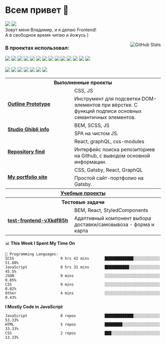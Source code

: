 # Всем привет 👋
<a target="_blank" href="https://t.me/ArtMan_8"><img src="https://img.shields.io/badge/Telegram-000000?style=plastic&logo=Telegram&labelColor=black"/></a>
<a target="_blank" href="mailto:artman888@gmail.com"><img src="https://img.shields.io/badge/Gmail-000000?style=plastic&logo=Gmail&labelColor=black"/></a><br>
Зовут меня Владимир, и я делаю Frontend!<br>
А в свободное время читаю и йожусь )<br>

<img align="right" alt="GitHub Stats" src="https://github-readme-stats.vercel.app/api?username=artman-8&count_private=true&show_icons=true" />
<h3>В&nbspпроектах&nbspиспользовал:</h3>
<div>
  <div>
    <img src="https://img.shields.io/badge/HTML-code-FF0000?style=flat-square&logo=HTML5&labelColor=black">
    <img src="https://img.shields.io/badge/BEM-code-FF0000?style=flat-square&labelColor=black">
    <img src="https://img.shields.io/badge/CSS-code-FF0000?style=flat-square&logo=CSS3&labelColor=black">
    <img src="https://img.shields.io/badge/Sass-code-FF0000?style=flat-square&logo=Sass&labelColor=black">
    <img src="https://img.shields.io/badge/JavaScript-code-FF0000?style=flat-square&logo=JavaScript&labelColor=black">
    <img src="https://img.shields.io/badge/React-code-FF0000?style=flat-square&logo=React&labelColor=black">
    <img src="https://img.shields.io/badge/Redux-code-FF0000?style=flat-square&logo=Redux&labelColor=black">
    <img src="https://img.shields.io/badge/StyledComponents-code-FF0000?style=flat-square&logo=styled-components&labelColor=black">
    <img src="https://img.shields.io/badge/TypeScript-code-FF0000?style=flat-square&logo=TypeScript&labelColor=black">
    <img src="https://img.shields.io/badge/GraphQL-code-FF0000?style=flat-square&logo=GraphQL&labelColor=black">
    <img src="https://img.shields.io/badge/Gatsby-code-FF0000?style=flat-square&logo=Gatsby&labelColor=black">
    <img src="https://img.shields.io/badge/Jest-code-FF0000?style=flat-square&logo=Jest&labelColor=black">
    <img src="https://img.shields.io/badge/Enzyme-code-FF0000?style=flat-square&labelColor=black">
    <img src="https://img.shields.io/badge/JSDoc-code-FF0000?style=flat-square&logo=JSDoc&labelColor=black">
  </div><br>
  <div>
    <img src="https://img.shields.io/badge/VSCode-tool-0000FF?style=flat-square&logo=Visual-Studio-Code&labelColor=black">
    <img src="https://img.shields.io/badge/ESlint-tool-0000FF?style=flat-square&logo=ESlint&labelColor=black">
    <img src="https://img.shields.io/badge/Gulp-tool-0000FF?style=flat-square&logo=gulp&labelColor=black">
    <img src="https://img.shields.io/badge/Webpack-tool-0000FF?style=flat-square&logo=Webpack&labelColor=black">
    <img src="https://img.shields.io/badge/TravisCI-tool-0000FF?style=flat-square&logo=Travis-CI&labelColor=black">
    <img src="https://img.shields.io/badge/ghPages-tool-0000FF?style=flat-square&logo=GitHub&labelColor=black">
    <img src="https://img.shields.io/badge/Figma-tool-0000FF?style=flat-square&logo=Figma&labelColor=black">
  </div>
</div>

<table>
  <tr>
    <th colspan="2" style="font-size: 16px; font-weight: 700;">Выполненные проекты</th>
  </tr>
  <tr>
    <td rowspan="2" width="200"><a target="_blank" href="https://github.com/ArtMan-8/outline-prototype"><b>Outline Prototype</b></a></td>
    <td>CSS, JS</td>
  </tr>
  <tr>
    <td>Инструмент для подсветки DOM-элементов при вёрстке. С функций подписи основных семантичных элементов.</td>
  </tr>
  <tr>
    <td rowspan="2"><a target="_blank" href="https://github.com/ArtMan-8/Studio-Ghibli-info"><b>Studio Ghibli info</a></b></td>
    <td>BEM, SCSS, JS</td>
  </tr>
  <tr>
    <td>SPA на чистом JS.</td>
  </tr>
  <tr>
    <td rowspan="2" width="200"><a target="_blank" href="https://github.com/ArtMan-8/repository-find"><b>Repository find</b></a></td>
    <td>React, graphQL, css-modules</td>
  </tr>
  <tr>
    <td>Интерфейс поиска репозиториев на Github, с выводом основной информации.</td>
  </tr>
  <tr>
    <td rowspan="2"><a target="_blank" href="https://github.com/ArtMan-8/artman-8.github.io"><b>My portfolio site</a></b></td>
    <td>CSS, Gatsby, React, GraphQL</td>
  </tr>
  <tr>
    <td>Простой сайт-портфолио на Gatsby.</td>
  </tr>
  <tr>
    <th colspan="2"><a target="_blank" href="https://github.com/artman-training-projects">Учебные проекты</a></th>
  </tr>
  <tr>
    <th colspan="2" style="font-size: 16px; font-weight: 700;">Тестовые задачи</th>
  </tr>
  <tr>
    <td rowspan="2" width="200"><a target="_blank" href="https://github.com/ArtMan-8/test-frontend-vXkdf85h"><b>test-frontend-vXkdf85h</b></a></td>
    <td>BEM, React, StyledComponents</td>
  </tr>
  <tr>
    <td>Адаптивный компонент выбора доставки/самовывоза - форма и карта</td>
  </tr>
</table>

<!--START_SECTION:waka-->
📊 **This Week I Spent My Time On** 

```text
💬 Programming Languages: 
SCSS                     9 hrs 42 mins       █████████████░░░░░░░░░░░░   51.88% 
JavaScript               8 hrs 31 mins       ███████████░░░░░░░░░░░░░░   45.5% 
JSON                     9 mins              ░░░░░░░░░░░░░░░░░░░░░░░░░   0.85% 
CSS                      9 mins              ░░░░░░░░░░░░░░░░░░░░░░░░░   0.82% 
Other                    4 mins              ░░░░░░░░░░░░░░░░░░░░░░░░░   0.43%

```

**I Mostly Code in JavaScript** 

```text
JavaScript               8 repos             █████████████░░░░░░░░░░░░   53.33% 
HTML                     5 repos             ████████░░░░░░░░░░░░░░░░░   33.33% 
CSS                      2 repos             ███░░░░░░░░░░░░░░░░░░░░░░   13.33%

```



<!--END_SECTION:waka-->
